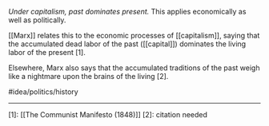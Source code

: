 *Under capitalism, past dominates present.* This applies economically as well as politically.

[[Marx]] relates this to the economic processes of [[capitalism]], saying that the accumulated dead labor of the past ([[capital]]) dominates the living labor of the present [1]. 

Elsewhere, Marx also says that the accumulated traditions of the past weigh like a nightmare upon the brains of the living [2].

#idea/politics/history 

---
[1]: [[The Communist Manifesto (1848)]]
[2]: citation needed